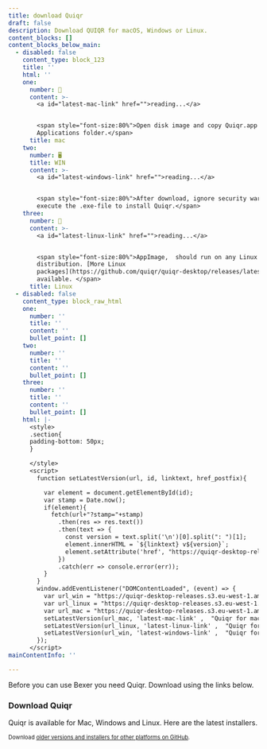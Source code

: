 ```yaml
---
title: download Quiqr
draft: false
description: Download QUIQR for macOS, Windows or Linux.
content_blocks: []
content_blocks_below_main:
  - disabled: false
    content_type: block_123
    title: ''
    html: ''
    one:
      number: 🍏
      content: >-
        <a id="latest-mac-link" href="">reading...</a>


        <span style="font-size:80%">Open disk image and copy Quiqr.app to your
        Applications folder.</span>
      title: mac
    two:
      number: 🖥
      title: WIN
      content: >-
        <a id="latest-windows-link" href="">reading...</a>


        <span style="font-size:80%">After download, ignore security warning and
        execute the .exe-file to install Quiqr.</span>
    three:
      number: 🐧
      content: >-
        <a id="latest-linux-link" href="">reading...</a>


        <span style="font-size:80%">AppImage,  should run on any Linux
        distribution. [More Linux
        packages](https://github.com/quiqr/quiqr-desktop/releases/latest) are
        available. </span>
      title: Linux
  - disabled: false
    content_type: block_raw_html
    one:
      number: ''
      title: ''
      content: ''
      bullet_point: []
    two:
      number: ''
      title: ''
      content: ''
      bullet_point: []
    three:
      number: ''
      title: ''
      content: ''
      bullet_point: []
    html: |-
      <style>
      .section{
      padding-bottom: 50px;
      }

      </style>
      <script>
        function setLatestVersion(url, id, linktext, href_postfix){

          var element = document.getElementById(id);
          var stamp = Date.now();
          if(element){
            fetch(url+"?stamp="+stamp)
              .then(res => res.text())
              .then(text => {
                const version = text.split('\n')[0].split(": ")[1];
                element.innerHTML = `${linktext} v${version}`;
                element.setAttribute('href', "https://quiqr-desktop-releases.s3.eu-west-1.amazonaws.com/quiqr_" + version + href_postfix);
              })
              .catch(err => console.error(err));
          }
        }
        window.addEventListener("DOMContentLoaded", (event) => {
          var url_win = "https://quiqr-desktop-releases.s3.eu-west-1.amazonaws.com/latest.yml";
          var url_linux = "https://quiqr-desktop-releases.s3.eu-west-1.amazonaws.com/latest-linux.yml";
          var url_mac = "https://quiqr-desktop-releases.s3.eu-west-1.amazonaws.com/latest-mac.yml";
          setLatestVersion(url_mac, 'latest-mac-link' ,  "Quiqr for macOS", "_mac_x64.dmg");
          setLatestVersion(url_linux, 'latest-linux-link' ,  "Quiqr for Linux", "_linux_x86_64.AppImage");
          setLatestVersion(url_win, 'latest-windows-link' ,  "Quiqr for Windows", "_win.exe");
        });
      </script>
mainContentInfo: ''

---
```


Before you can use Bexer you need Quiqr. Download using the links below.

### Download Quiqr

Quiqr is available for Mac, Windows and Linux. Here are the latest installers. 

<span style="font-size:80%">Download [older versions and installers for other platforms on GitHub](https://github.com/quiqr/quiqr-desktop/releases).</span>